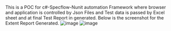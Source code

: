This is a POC for c#-Specflow-Nunit automation Framework where browser and application is controlled by Json Files and Test data is passed by Excel sheet and at final Test Report in generated.
Below is the screenshot for the Extent Report Generated.
![image](https://github.com/Khitish1995/SpecFlowProject1/assets/165491427/cabb98be-b638-49e4-bee0-d6c6b540ab2b)
![image](https://github.com/Khitish1995/SpecFlowProject1/assets/165491427/a32e217e-a284-48a9-99a5-6f18832cec63)


